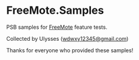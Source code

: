 # FreeMote.Samples
PSB samples for [FreeMote](https://github.com/UlyssesWu/FreeMote) feature tests.

Collected by Ulysses (wdwxy12345@gmail.com)

Thanks for everyone who provided these samples!